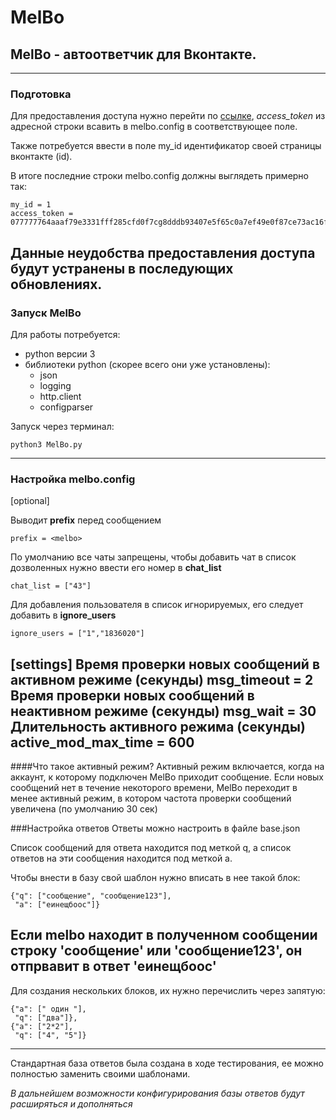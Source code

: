 # MelBo

## **MelBo** - автоответчик для Вконтакте.
---
### Подготовка
Для предоставления доступа нужно перейти по [ссылке](https://oauth.vk.com/authorize?client_id=5468754&display=page&redirect_uri=https://vk.com&scope=messages+offline&response_type=token&v=5.64), *access_token* из адресной строки всавить в melbo.config в соответствующее поле.

Также потребуется ввести в поле my_id идентификатор своей страницы вконтакте (id).

В итоге последние строки melbo.config должны выглядеть примерно так:
```
my_id = 1
access_token = 077777764aaaf79e3331fff285cfd0f7cg8dddb93407e5f65c0a7ef49e0f87ce73ac16f233d285111116n
```

Данные неудобства предоставления доступа будут устранены в последующих обновлениях.
---
### Запуск MelBo

Для работы потребуется:
* python версии 3
* библиотеки python (скорее всего они уже установлены):
  * json
  * logging
  * http.client
  * configparser

Запуск через терминал:
```
python3 MelBo.py
```
---
### Настройка melbo.config

[optional]

Выводит **prefix** перед сообщением

    prefix = <melbo>   

По умолчанию все чаты запрещены, чтобы добавить чат в список дозволенных нужно ввести его номер в **chat_list**

    chat_list = ["43"]

Для добавления пользователя в список игнорируемых, его следует добавить в **ignore_users**

    ignore_users = ["1","1836020"]

[settings]
Время проверки новых сообщений в активном режиме (секунды)
    msg_timeout = 2
Время проверки новых сообщений в неактивном режиме (секунды)
    msg_wait = 30
Длительность активного режима (секунды)
    active_mod_max_time = 600
---
####Что такое активный режим?
Активный режим включается, когда на аккаунт, к которому подключен MelBo приходит сообщение.
Если новых сообщений нет в течение некоторого времени, MelBo переходит в менее активный режим, в котором частота проверки сообщений увеличена (по умолчанию 30 сек)

###Настройка ответов
Ответы можно настроить в файле base.json

Список сообщений для ответа находится под меткой q, а список ответов на эти сообщения находится под меткой a.

Чтобы внести в базу свой шаблон нужно вписать в нее такой блок:

```
{"q": ["сообщение", "сообщение123"],
 "a": ["еинещбоос"]}
```
Если melbo находит в полученном сообщении строку 'сообщение' или 'сообщение123', он отпрвавит в ответ 'еинещбоос'
---
Для создания нескольких блоков, их нужно перечислить через запятую:
```
{"a": [" один "],
 "q": ["два"]},
{"a": ["2*2"],
 "q": ["4", "5"]}
```

---
Стандартная база ответов была создана в ходе тестирования, ее можно полностью заменить своими шаблонами.

*В дальнейшем возможности конфигурирования базы ответов будут расширяться и дополняться*
